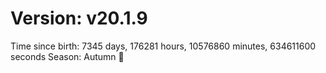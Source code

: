 # Version: v20.1.9
Time since birth: 7345 days, 176281 hours, 10576860 minutes, 634611600 seconds
Season: Autumn 🍁
